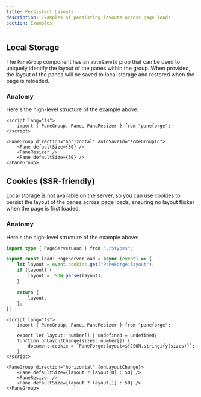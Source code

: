 ```yaml
---
title: Persistent Layouts
description: Examples of persisting layouts across page loads.
section: Examples
---
```


<script>
	import { StorageDemo, CookieDemo } from '$lib/components/demos'
	import ViewExampleCode from '$lib/components/view-example-code.svelte'
	import { page } from "$app/stores"
</script>

## Local Storage

The `PaneGroup` component has an `autoSaveId` prop that can be used to uniquely identify the layout of the panes within the group. When provided, the layout of the panes will be saved to local storage and restored when the page is reloaded.

<StorageDemo />

<ViewExampleCode href="https://github.com/svecosystem/paneforge/blob/main/sites/docs/src/lib/components/demos/storage-demo.svelte" />

### Anatomy

Here's the high-level structure of the example above:

```svelte title="+page.svelte"
<script lang="ts">
	import { PaneGroup, Pane, PaneResizer } from "paneforge";
</script>

<PaneGroup direction="horizontal" autoSaveId="someGroupId">
	<Pane defaultSize={50} />
	<PaneResizer />
	<Pane defaultSize={50} />
</PaneGroup>
```

## Cookies (SSR-friendly)

Local storage is not available on the server, so you can use cookies to persist the layout of the panes across page loads, ensuring no layout flicker when the page is first loaded.

<CookieDemo layout={$page.data.layout} />

<ViewExampleCode href="https://github.com/svecosystem/paneforge/blob/main/sites/docs/src/lib/components/demos/cookie-demo.svelte" />

### Anatomy

Here's the high-level structure of the example above:

```ts title="+page.server.ts"
import type { PageServerLoad } from "./$types";

export const load: PageServerLoad = async (event) => {
	let layout = event.cookies.get("PaneForge:layout");
	if (layout) {
		layout = JSON.parse(layout);
	}

	return {
		layout,
	};
};
```

```svelte
<script lang="ts">
	import { PaneGroup, Pane, PaneResizer } from "paneforge";

	export let layout: number[] | undefined = undefined;
	function onLayoutChange(sizes: number[]) {
		document.cookie = `PaneForge:layout=${JSON.stringify(sizes)}`;
	}
</script>

<PaneGroup direction="horizontal" {onLayoutChange}>
	<Pane defaultSize={layout ? layout[0] : 50} />
	<PaneResizer />
	<Pane defaultSize={layout ? layout[1] : 50} />
</PaneGroup>
```
